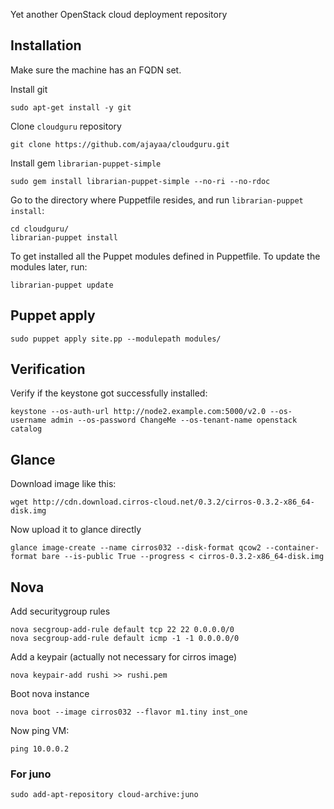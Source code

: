 Yet another OpenStack cloud deployment repository

## Installation

Make sure the machine has an FQDN set.

Install git

    sudo apt-get install -y git

Clone `cloudguru` repository

    git clone https://github.com/ajayaa/cloudguru.git

Install gem `librarian-puppet-simple`

    sudo gem install librarian-puppet-simple --no-ri --no-rdoc

Go to the directory where Puppetfile resides, and run `librarian-puppet
install`:

    cd cloudguru/
    librarian-puppet install

To get installed all the Puppet modules defined in Puppetfile. To update the
modules later, run:

    librarian-puppet update

## Puppet apply

    sudo puppet apply site.pp --modulepath modules/

## Verification
Verify if the keystone got successfully installed:

    keystone --os-auth-url http://node2.example.com:5000/v2.0 --os-username admin --os-password ChangeMe --os-tenant-name openstack catalog

## Glance

Download image like this:

    wget http://cdn.download.cirros-cloud.net/0.3.2/cirros-0.3.2-x86_64-disk.img

Now upload it to glance directly

    glance image-create --name cirros032 --disk-format qcow2 --container-format bare --is-public True --progress < cirros-0.3.2-x86_64-disk.img

## Nova

Add securitygroup rules

    nova secgroup-add-rule default tcp 22 22 0.0.0.0/0
    nova secgroup-add-rule default icmp -1 -1 0.0.0.0/0

Add a keypair (actually not necessary for cirros image)

    nova keypair-add rushi >> rushi.pem

Boot nova instance

    nova boot --image cirros032 --flavor m1.tiny inst_one

Now ping VM:

    ping 10.0.0.2


### For juno
    sudo add-apt-repository cloud-archive:juno
